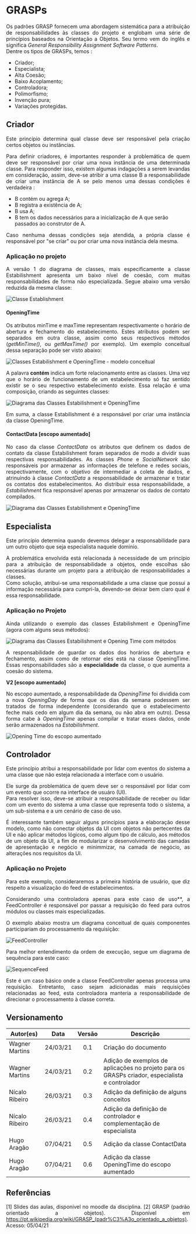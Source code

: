 
<style>
    p {
        text-align: justify;
    }
</style>

# GRASPs

Os padrões GRASP fornecem uma abordagem
sistemática para a atribuição de responsabilidades às
classes do projeto e englobam uma série de princípios baseados na Orientação a Objetos. Seu termo vem do inglês e significa <i>General Responsibility Assignment Software Patterns</i>.  
Dentre os tipos de GRASPs, temos :  
- Criador;
- Especialista;
- Alta Coesão;
- Baixo Acoplamento;
- Controladora;
- Polimorfismo;
- Invenção pura;
- Variações protegidas.

## Criador

Este princípio determina qual classe deve ser responsável pela criação certos objetos ou instâncias.

Para definir criadores, é importantes responder à problemática de quem deve ser responsável por criar uma nova instância de uma determinada classe. Para responder isso, existem algumas indagações a serem levandas em consideração, assim, deve-se atribir a uma classe B a responsabilidade de criar uma instância de A se
pelo menos uma dessas condições é verdadeira :
- B contém ou agrega A;
- B registra a existência de A;
- B usa A;
- B tem os dados necessários para a inicialização de A que
serão passados ao construtor de A.

Caso nenhuma dessas condições seja atendida, a própria classe é responsável por "se criar" ou por criar uma nova instância dela mesma.


### Aplicação no projeto

A versão 1 do diagrama de classes, mais especificamente a classe Estabilishment apresenta um baixo nível de coesão, com muitas responsabilidades de forma não especializada. Segue abaixo uma versão reduzida da mesma classe:

![Classe Establishment](images/SimpleClass.png)

#### OpeningTime

Os atributos minTime e maxTime representam respectivamente o horário de abertura e fechamento do estabelecimento. Estes atributos podem ser separados em outra classe, assim como seus respectivos métodos (_getMinTime()_, ou _getMaxTime()_ por exemplo). Um exemplo conceitual dessa separação pode ser visto abaixo:

![Classes Estabilishment e OpeningTime - modelo conceitual](images/SimpleClass01.png)

A palavra **contém** indica um forte relacionamento entre as classes. Uma vez que o horário de funcionamento de um estabelecimento só faz sentido existir se o seu respectivo estabelecimento existe. Essa relação é uma composição, criando as seguintes classes:

![Diagrama das Classes Estabilishment e OpeningTime](images/SimpleClass02.png)

Em suma, a classe Estabilishment é a responsável por criar uma instância da classe OpeningTime.

#### ContactData [escopo aumentado]

No caso da classe *ContactData* os atributos que definem os dados de contato da classe Estabilishment foram separados de modo a dividir suas respectivas responsabilidades. As classes *Phone* e *SocialNetwork* são responsáveis por armazenar as informações de telefone e redes sociais, respectivamente, com o objetivo de intermediar a coleta de dados, e atrinuíndo à classe *ContactData* a responsabilidade de armazenar e tratar os contatos dos estabelecimentos. Ao distribuir essa responsabilidade, a *Estabilishment* fica responsável apenas por armazenar os dados de contato compilados.

![Diagrama das Classes Estabilishment e OpeningTime](images/ContactData.png)

## Especialista

Este princípio determina quando devemos delegar a responsabilidade para um outro objeto que seja especialista naquele domínio.  

A problemática envolvida está relacionada à necessidade de um princípio para a  atribuição de responsabilidade a objetos, onde escolhas são necessárias durante um projeto para a atribuição de responsabilidades a classes.  
Como solução, atribui-se uma responsabilidade a uma classe que possui a informação necessária para cumpri-la, devendo-se deixar bem claro qual é essa responsabilidade.

### Aplicação no Projeto

Ainda utilizando o exemplo das classes Estabilishment e OpeningTime (agora com alguns seus métodos):

![Diagrama das Classes Estabilishment e Opening Time com métodos](images/SimpleClassE.png)

A responsabilidade de guardar os dados dos horários de abertura e fechamento, assim como de retornar eles está na classe OpeningTime. Essas responsabilidades são a **especialidade** da classe, o que aumenta a coesão do sistema.

**V2 [escopo aumentado]**

No escopo aumentado, a responsabilidade da *OpeningTime* foi dividida com a nova *OpeningDay* de forma que os dias da semana podessem ser tratados de forma independente (considerando que o estabelecimento feche mais cedo em algum dia da semana, ou não abra em outro). Dessa forma cabe à *OpeningTime* apenas compilar e tratar esses dados, onde serão armazenados na *Estabilishment*. 

![Opening Time do escopo aumentado](images/Openingv2.png)

## Controlador

 Este princípio atribui a responsabilidade por lidar com eventos do sistema a uma classe que não esteja relacionada a interface com o usuário.

 Ele surge da problemática de quem deve ser o responsável por lidar com um evento que ocorre na interface de usuáro (UI).  
 Para resolver isso, deve-se atribuir a responsabilidade de receber ou lidar com um evento do sistema a uma classe que representa todo o sistema, a um sub-sistema e a um cenário de caso de uso.     

 É interessante também seguir alguns princípios para a elaboração desse modelo, como não conectar objetos da UI com objetos não pertecentes da UI e não aplicar métodos lógicos, como algum tipo de cálculo, aos métodos de um objeto da UI, a fim de modularizar o desenvolvimento das camadas de apresentação e negócio e minimmizar, na camada de negócio, as alterações nos requisitos da UI.

### Aplicação no Projeto

Para este exemplo, consideraremos a primeira história de usuário, que diz respeito a visualização do feed de estabelecimentos.

Considerando uma controladora apenas para este caso de uso**, a FeedController é responsável por passar a requisição do feed para outros módulos ou classes mais especializadas. 

O exemplo abaixo mostra um diagrama conceitual de quais componentes participariam do processamento da requisição:

![FeedController](images/feedControllerConcept.png)

Para melhor entendimento da ordem de execução, segue um diagrama de sequência para este caso:

![SequenceFeed](images/SequenceFeed.png)

Este é um caso básico onde a classe FeedController apenas processa uma requisição. Entretanto, caso sejam adicionadas mais requisições relacionadas ao feed, esta controladora manteria a responsabilidade de direcionar o processamento à classe correta. 

<!-- ## Alta Coesão -->

<!-- ## Baixo Acoplamento -->

<!-- ## Polimorfismo -->

<!-- ## Indireção -->

<!-- ## Fabricação ou Invenção Pura -->

<!-- ## variações Protegidas -->

## Versionamento

|Autor(es)|Data|Versão|Descrição|
|---------|:--:|:----:|---------|
|Wagner Martins| 24/03/21 | 0.1 | Criação do documento |
|Wagner Martins| 24/03/21 | 0.2 | Adição de exemplos de aplicações no projeto para os GRASPs criador, especialista e controlador|
|Nícalo Ribeiro| 26/03/21 | 0.3 | Adição da definição de alguns conceitos|
|Nícalo Ribeiro| 26/03/21 | 0.4 | Adição da definição de controlador e complementação de especialista|
|Hugo Aragão   | 07/04/21 | 0.5 | Adição da classe ContactData |
|Hugo Aragão   | 07/04/21 | 0.6 | Adição da classe OpeningTime do escopo aumentado |


## Referências

[1] Slides das aulas, disponível no moodle da disciplina.
[2] GRASP (padrão orientado a objetos). Disponível em <https://pt.wikipedia.org/wiki/GRASP_(padr%C3%A3o_orientado_a_objetos)>. Acesso: 05/04/21
